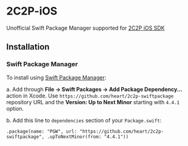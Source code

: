# 2C2P-iOS

Unofficial Swift Package Manager supported for [2C2P iOS SDK](https://developer.2c2p.com/docs)

## Installation

### Swift Package Manager

To install using [Swift Package Manager](https://swift.org/package-manager/):

a. Add through **File -> Swift Packages -> Add Package Dependency...** action in Xcode. Use `https://github.com/heart/2c2p-swiftpackage` repository URL and the **Version: Up to Next Minor** starting with `4.4.1` option.

b. Add this line to `dependencies` section of your `Package.swift`:

```
.package(name: "PGW", url: "https://github.com/heart/2c2p-swiftpackage", .upToNextMinor(from: "4.4.1"))
```
